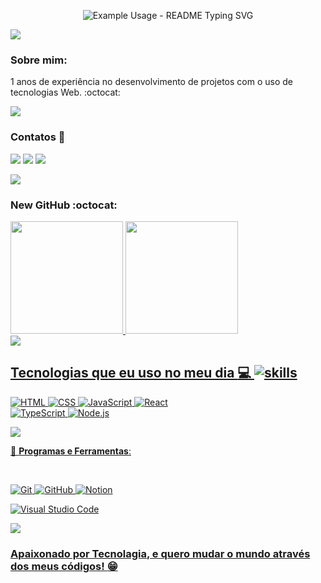 <p align="center">
  <img src="https://readme-typing-svg.demolab.com/?lines=Hello!+My+Name+is+Witalon+Lopes!;I'am+Front-End+Developer!;Welcome+to+my+repositories!&font=Fira%20Code&center=true&width=380&height=50&duration=4000&pause=1000" alt="Example Usage - README Typing SVG">
</p>

<img src="https://user-images.githubusercontent.com/73097560/115834477-dbab4500-a447-11eb-908a-139a6edaec5c.gif">

### Sobre mim:
1 anos de experiência no desenvolvimento de projetos com o uso de tecnologias Web. :octocat:

<img src="https://user-images.githubusercontent.com/73097560/115834477-dbab4500-a447-11eb-908a-139a6edaec5c.gif">

### Contatos :handshake:

<a href="https://www.linkedin.com/in/witalon-teixeira-lopes/" target="_blank"><img src="https://img.shields.io/badge/-LinkedIn-%230077B5?style=for-the-badge&logo=linkedin&logoColor=white" target="_blank"></a>
<a href="https://instagram.com/witalon_lopes" target="_blank"><img src="https://img.shields.io/badge/-Instagram-%23E4405F?style=for-the-badge&logo=instagram&logoColor=white" target="_blank"></a>
<a href = "mailto:witalonlopez@gmail.com"><img src="https://img.shields.io/badge/Gmail-d14836?style=for-the-badge&logo+gmail&logoColor=white"></a>

<img src="https://user-images.githubusercontent.com/73097560/115834477-dbab4500-a447-11eb-908a-139a6edaec5c.gif">

### New GitHub :octocat:

<div>
   <a href="https://github.com/devemdobro">
   <img height="180em" src="https://github-readme-stats.vercel.app/api?username=WitalonLopes&show_icons=true&theme=tokyonight&include_all_commits=true&count_private=true"/>
   <img height="180em" src="https://github-readme-stats.vercel.app/api/top-langs/?username=WitalonLopes&layout=compact&langs_count=6&theme=tokyonight"/>
</div>

<img src="https://user-images.githubusercontent.com/73097560/115834477-dbab4500-a447-11eb-908a-139a6edaec5c.gif">

## Tecnologias que eu uso no meu dia :computer: ![skills](https://github.com/edilan-ribeiro/edilan-ribeiro/assets/134718124/f12493ff-0f30-460d-b11f-3ebf19d8e95f)


![HTML](https://img.shields.io/badge/HTML5-E34F26.svg?style=for-the-badge&logo=HTML5&logoColor=white)
![CSS](https://img.shields.io/badge/CSS%20-%231572B6.svg?style=for-the-badge&logo=css3&logoColor=white)
![JavaScript](https://img.shields.io/badge/JavaScript%20-%23F7DF1E.svg?style=for-the-badge&logo=javascript&logoColor=black)
![React](https://img.shields.io/badge/react%20-%23282525.svg?style=for-the-badge&logo=react&logoColor=%2361DBFB)
<br>
![TypeScript](https://img.shields.io/badge/TypeScript%20-%233178C6.svg?style=for-the-badge&logo=TypeScript&logoColor=fff)
![Node.js](https://img.shields.io/badge/Node.js-339933.svg?style=for-the-badge&logo=nodedotjs&logoColor=white)

<img src="https://user-images.githubusercontent.com/73097560/115834477-dbab4500-a447-11eb-908a-139a6edaec5c.gif">

🧰 **Programas e Ferramentas**:

<br>

![Git](https://img.shields.io/badge/git-%23F05033.svg?style=for-the-badge&logo=git&logoColor=white)
![GitHub](https://img.shields.io/badge/github-%23121011.svg?style=for-the-badge&logo=github&logoColor=white)
![Notion](https://img.shields.io/badge/Notion-000000.svg?style=for-the-badge&logo=Notion&logoColor=white)

![Visual Studio Code](https://img.shields.io/badge/Visual%20Studio%20Code-0078d7.svg?style=for-the-badge&logo=visual-studio-code&logoColor=white)

<img src="https://user-images.githubusercontent.com/73097560/115834477-dbab4500-a447-11eb-908a-139a6edaec5c.gif">


### Apaixonado por Tecnolagia, e quero mudar o mundo através dos meus códigos! :grin:
